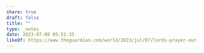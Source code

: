 ```yaml
---
share: true
draft: false
title: ""
type: _notes
date: 2023-07-08 05:51:33
likeOf: https://www.theguardian.com/world/2023/jul/07/lords-prayer-our-father-opening-may-be-problematic-archbishop-of-york-stephen-cottrell
---
```


